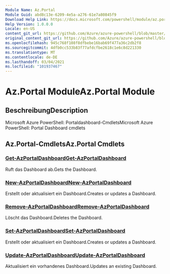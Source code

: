 ```yaml
---
Module Name: Az.Portal
Module Guid: abd8c13e-6209-4e5a-a276-61e7a80845f9
Download Help Link: https://docs.microsoft.com/powershell/module/az.portal
Help Version: 1.0.0.0
Locale: en-US
content_git_url: https://github.com/Azure/azure-powershell/blob/master/src/Portal/help/Az.Portal.md
original_content_git_url: https://github.com/Azure/azure-powershell/blob/master/src/Portal/help/Az.Portal.md
ms.openlocfilehash: 945c768f108f8dfbebe16bab69f477a36c2db2f8
ms.sourcegitcommit: 4dfb0cc533b83f77afdcfbe2618c1e6c8d221330
ms.translationtype: MT
ms.contentlocale: de-DE
ms.lasthandoff: 03/04/2021
ms.locfileid: "101937467"
---
```

# <span data-ttu-id="95a87-101">Az.Portal Module</span><span class="sxs-lookup"><span data-stu-id="95a87-101">Az.Portal Module</span></span>
## <span data-ttu-id="95a87-102">Beschreibung</span><span class="sxs-lookup"><span data-stu-id="95a87-102">Description</span></span>
<span data-ttu-id="95a87-103">Microsoft Azure PowerShell: Portaldashboard-Cmdlets</span><span class="sxs-lookup"><span data-stu-id="95a87-103">Microsoft Azure PowerShell: Portal Dashboard cmdlets</span></span>

## <span data-ttu-id="95a87-104">Az.Portal-Cmdlets</span><span class="sxs-lookup"><span data-stu-id="95a87-104">Az.Portal Cmdlets</span></span>
### [<span data-ttu-id="95a87-105">Get-AzPortalDashboard</span><span class="sxs-lookup"><span data-stu-id="95a87-105">Get-AzPortalDashboard</span></span>](Get-AzPortalDashboard.md)
<span data-ttu-id="95a87-106">Ruft das Dashboard ab.</span><span class="sxs-lookup"><span data-stu-id="95a87-106">Gets the Dashboard.</span></span>

### [<span data-ttu-id="95a87-107">New-AzPortalDashboard</span><span class="sxs-lookup"><span data-stu-id="95a87-107">New-AzPortalDashboard</span></span>](New-AzPortalDashboard.md)
<span data-ttu-id="95a87-108">Erstellt oder aktualisiert ein Dashboard.</span><span class="sxs-lookup"><span data-stu-id="95a87-108">Creates or updates a Dashboard.</span></span>

### [<span data-ttu-id="95a87-109">Remove-AzPortalDashboard</span><span class="sxs-lookup"><span data-stu-id="95a87-109">Remove-AzPortalDashboard</span></span>](Remove-AzPortalDashboard.md)
<span data-ttu-id="95a87-110">Löscht das Dashboard.</span><span class="sxs-lookup"><span data-stu-id="95a87-110">Deletes the Dashboard.</span></span>

### [<span data-ttu-id="95a87-111">Set-AzPortalDashboard</span><span class="sxs-lookup"><span data-stu-id="95a87-111">Set-AzPortalDashboard</span></span>](Set-AzPortalDashboard.md)
<span data-ttu-id="95a87-112">Erstellt oder aktualisiert ein Dashboard.</span><span class="sxs-lookup"><span data-stu-id="95a87-112">Creates or updates a Dashboard.</span></span>

### [<span data-ttu-id="95a87-113">Update-AzPortalDashboard</span><span class="sxs-lookup"><span data-stu-id="95a87-113">Update-AzPortalDashboard</span></span>](Update-AzPortalDashboard.md)
<span data-ttu-id="95a87-114">Aktualisiert ein vorhandenes Dashboard.</span><span class="sxs-lookup"><span data-stu-id="95a87-114">Updates an existing Dashboard.</span></span>

